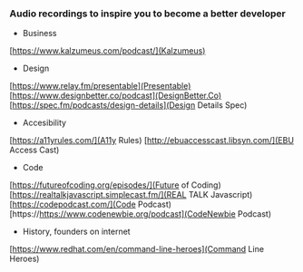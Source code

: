 ### Audio recordings to inspire you to become a better developer

* Business
  
[https://www.kalzumeus.com/podcast/](Kalzumeus)

* Design 

[https://www.relay.fm/presentable](Presentable)
[https://www.designbetter.co/podcast](DesignBetter.Co)
[https://spec.fm/podcasts/design-details](Design Details Spec)

* Accesibility
  
[https://a11yrules.com/](A11y Rules)
[http://ebuaccesscast.libsyn.com/](EBU Access Cast)

* Code

[https://futureofcoding.org/episodes/](Future of Coding)
[https://realtalkjavascript.simplecast.fm/](REAL TALK Javascript)
[https://codepodcast.com/](Code Podcast)
[https://https://www.codenewbie.org/podcast](CodeNewbie Podcast)

* History, founders on internet

[https://www.redhat.com/en/command-line-heroes](Command Line Heroes)